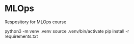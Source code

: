 # MLOps
Respository for MLOps course

python3 -m venv .venv
source .venv/bin/activate
pip install -r requirements.txt
